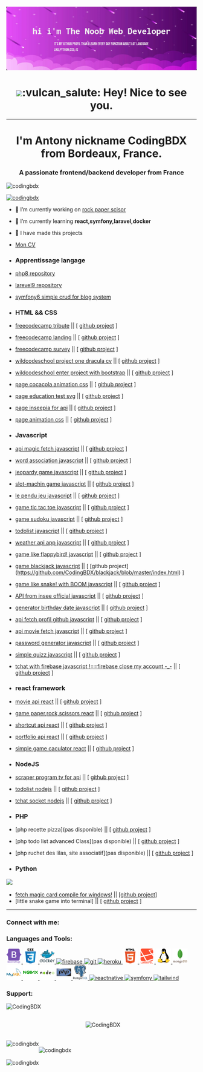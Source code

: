 
<p align="center">
<img width="680px" height="auto"  src="https://raw.githubusercontent.com/CodingBDX/CodingBDX/main/header.jpg" alt="my banner">
                                                                      
<h1 align=center><img src="https://emojis.slackmojis.com/emojis/images/1531849430/4246/blob-sunglasses.gif?1531849430" width="30"/>:vulcan_salute: Hey! Nice to see you.</h1>


<hr>
<h1 align="center">I'm Antony nickname CodingBDX from Bordeaux, France.</h1>
<h3 align="center">A passionate frontend/backend developer from France</h3>

<p align="left"> <img src="https://komarev.com/ghpvc/?username=codingbdx&label=Profile%20views&color=0e75b6&style=flat" alt="codingbdx" /> </p>

<p align="left"> <a href="https://github.com/ryo-ma/github-profile-trophy"><img src="https://github-profile-trophy.vercel.app/?username=codingbdx" alt="codingbdx" /></a> </p>

- 🔭 I’m currently working on [rock paper scisor](http://github.io/ssdf)

- 🌱 I’m currently learning **react,symfony,laravel,docker**

- 👯 I have made this projects 
- [Mon CV](http://htmlpreview.github.io/?https://github.com/CodingBDX/html-css/blob/main/prototype/cv-anto/index.html)
- <h3><red>Apprentissage langage</red></h3>
- [php8 repository](https://github.com/CodingBDX/php8) 
- [larevel9 repository](https://github.com/CodingBDX/laravel-9) 
- [symfony6 simple crud for blog system](https://github.com/CodingBDX/symfony) 
- <h3><red>HTML && CSS</red></h3>
- [freecodecamp tribute](https://tributecodingbdx.herokuapp.com/index.html) || [ [github project](https://github.com/CodingBDX/html-css/tree/main/training/freecodecamp/tribute_page) ]
- [freecodecamp landing](https://landingcodingbdx.herokuapp.com/index.html) || [ [github project](https://github.com/CodingBDX/html-css/tree/main/training/freecodecamp/landing_page) ]
- [freecodecamp survey](https://surveycodingbdx.herokuapp.com/index.html) || [ [github project](https://github.com/CodingBDX/html-css/tree/main/training/freecodecamp/survey_form) ]
- [wildcodeschool project one dracula cv](https://dracula-wild-code-school.herokuapp.com/index.php?lang-fr=) || [ [github project](https://github.com/CodingBDX/project-1-dracula) ]
- [wildcodeschool enter project with bootstrap](https://wildcodeschoolcodingbdx.herokuapp.com/index.html) || [ [github project](https://github.com/CodingBDX/wilcodeschool) ]
- [page cocacola animation css](http://htmlpreview.github.io/?https://github.com/CodingBDX/html-css/blob/main/prototype/cocacola/index.html) || [ [github project](https://github.com/CodingBDX/html-css/tree/main/prototype/education) ]
- [page education test svg](http://htmlpreview.github.io/?https://github.com/CodingBDX/html-css/blob/main/prototype/education/index.html) || [ [github project](https://github.com/CodingBDX/html-css/tree/main/prototype/cocacola) ]
- [page inseepia for api](http://htmlpreview.github.io/?https://github.com/CodingBDX/html-css/blob/main/prototype/fruitopia/index.html) || [ [github project](https://github.com/CodingBDX/html-css/tree/main/prototype/fruitopia) ]
- [page animation css](http://htmlpreview.github.io/?https://github.com/CodingBDX/html-css/blob/main/prototype/urban-fashion/index.html) || [ [github project](https://github.com/CodingBDX/html-css/tree/main/prototype/urban-fashion) ]
- <h3><red>Javascript</red></h3>
- [api magic fetch javascript](https://htmlpreview.github.io/?https://github.com/CodingBDX/javascript/blob/main/prototype/apimagic/index.html) || [ [github project](https://github.com/CodingBDX/javascript/tree/main/prototype/apimagic) ]
- [word association javascript](https://github.com/CodingBDX/javascript-word-association/blob/master/index.html) || [ [github project](https://htmlpreview.github.io/?https://github.com/CodingBDX/javascript-word-association/blob/master/index.html) ]
- [jeopardy game javascript](https://github.com/CodingBDX/geopardy/blob/master/index.html) || [ [github project](https://htmlpreview.github.io/?https://github.com/CodingBDX/geopardy/blob/master/index.html) ]
- [slot-machin game javascript](https://github.com/CodingBDX/slot-machin/blob/master/index.html) || [ [github project](https://htmlpreview.github.io/?https://github.com/CodingBDX/slot-machin/blob/master/index.html) ]
- [le pendu jeu javascript](https://github.com/CodingBDX/jeu_pendu/blob/master/index.html) || [ [github project](https://htmlpreview.github.io/?https://github.com/CodingBDX/jeu_pendu/blob/master/index.html) ]
- [game tic tac toe javascript](https://htmlpreview.github.io/?https://github.com/CodingBDX/javascript/blob/main/prototype/tictactoe/index.html) || [ [github project](https://github.com/CodingBDX/javascript/tree/main/prototype/tictactoe) ]
- [game sudoku javascript](https://htmlpreview.github.io/?https://github.com/CodingBDX/javascript/blob/main/prototype/sudoku/index.html) || [ [github project](https://github.com/CodingBDX/javascript/tree/main/prototype/sudoku) ]
- [todolist javascript](https://codingbdxtodolist.herokuapp.com/index.html) || [ [github project](https://github.com/CodingBDX/javascript/tree/main/prototype/apimagic) ]
- [weather api app javascript](http://htmlpreview.github.io/?https://github.com/CodingBDX/javascript/blob/main/prototype/weather_app/index.html) || [ [github project](https://github.com/CodingBDX/javascript/tree/main/prototype/weather_app) ]
- [game like flappybird! javascript](https://flappycodingbdx.herokuapp.com/index.html) || [ [github project](https://github.com/CodingBDX/javascript/tree/main/prototype/flappy) ]
- [game blackjack javascript](https://htmlpreview.github.io/?https://github.com/CodingBDX/blackjack/blob/master/index.html) || [ [github project] (https://github.com/CodingBDX/blackjack/blob/master/index.html) ]
- [game like snake! with BOOM javascript](https://snakekaboomcodingbdx.herokuapp.com/index.html) || [ [github project](https://github.com/CodingBDX/javascript/tree/main/prototype/snakekaboom) ]
- [API from insee official javascript](https://htmlpreview.github.io/?https://github.com/CodingBDX/javascript/blob/main/prototype/api-insee/index.html) || [ [github project](https://github.com/CodingBDX/javascript/tree/main/prototype/api-insee) ]
- [generator birthday date javascript](https://htmlpreview.github.io/?https://github.com/CodingBDX/javascript/blob/main/prototype/birthday%20random/index.html) || [ [github project](https://github.com/CodingBDX/javascript/tree/main/prototype/birthday%20random) ]
- [api fetch profil github javascript](https://htmlpreview.github.io/?https://github.com/CodingBDX/javascript/blob/main/prototype/github-profil/index.html) || [ [github project](https://github.com/CodingBDX/javascript/tree/main/prototype/github-profil) ]
- [api movie fetch javascript](https://htmlpreview.github.io/?https://github.com/CodingBDX/javascript/blob/main/prototype/movie-app/index.html) || [ [github project](https://github.com/CodingBDX/javascript/tree/main/prototype/movie-app) ]
- [password generator javascript](https://htmlpreview.github.io/?https://github.com/CodingBDX/javascript/blob/main/prototype/password/index.html) || [ [github project](https://github.com/CodingBDX/javascript/tree/main/prototype/password) ]
- [simple quizz javascript](https://htmlpreview.github.io/?https://github.com/CodingBDX/javascript/blob/main/prototype/quizz-ninja/index.html) ||  [ [github project](https://github.com/CodingBDX/javascript/tree/main/prototype/quizz-ninja) ]
- [tchat with firebase javascript !==firebase close my account -_-](https://chat1codingbdx.herokuapp.com/index.html) ||  [ [github project](https://github.com/CodingBDX/javascript/tree/main/prototype/chatroom) ]
- <h3>react framework</h3>

- [movie api react](https://glacial-depths-44568.herokuapp.com) ||  [ [github project](https://github.com/CodingBDX/react-app-movie) ]
- [game paper,rock,scissors react](https://warm-journey-88259.herokuapp.com/) ||  [ [github project](https://github.com/CodingBDX/react-paper-rock) ]
- [shortcut api react](https://warm-ocean-38973.herokuapp.com/) ||  [ [github project](https://github.com/CodingBDX/react-shortcut) ]
- [portfolio api react](https://codingbdx.github.io/react-portfolio) ||  [ [github project](https://github.com/CodingBDX/react-portfolio) ]
- [simple game caculator react](https://reactnumbercodingbdx.herokuapp.com/index.html) ||  [ [github project](https://github.com/CodingBDX/react) ]
- <h3>NodeJS</h3>
- [scraper program tv for api](https://programtv.herokuapp.com/) ||  [ [github project](https://github.com/CodingBDX/nodejs) ]
- [todolist nodejs](https://codingbdx-todo.herokuapp.com/todo) ||  [ [github project](https://github.com/CodingBDX/nodejs-todo) ]
- [tchat socket nodejs](https://codingbdx-nodejs-chat.herokuapp.com/) ||  [ [github project](https://github.com/CodingBDX/nodejs-chat) ]
- <h3>PHP</h3>
- [php recette pizza](pas disponible) ||  [ [github project](https://github.com/CodingBDX/php-add-pizza) ]
- [php todo list advanced Class](pas disponible) ||  [ [github project](https://github.com/CodingBDX/php-todo) ]
- [php ruchet des lilas, site associatif](pas disponible) ||  [ [github project](https://github.com/CodingBDX/php-lerucherdeslilas) ]
- <h3>Python</h3>
[<img src="https://i.ytimg.com/vi/Hc79sDi3f0U/maxresdefault.jpg" width="50%">](https://streamable.com/uodns4 "Now in Android: 55")
- [fetch magic card compile for windows!](https://drive.google.com/file/d/1apnd46hGX5n61KTc3HEa5_ON2HVvxsgP/view?usp=sharing) ||  [[github project](https://github.com/CodingBDX/magic_proxy)]
- [little snake game into terminal] ||  [ [github project](https://github.com/CodingBDX/python/tree/main/prototype/snake) ]
<hr>
<h3 align="left">Connect with me:</h3>
<p align="left">
</p>

<h3 align="left">Languages and Tools:</h3>
<p align="left"> <a href="https://getbootstrap.com" target="_blank" rel="noreferrer"> <img src="https://raw.githubusercontent.com/devicons/devicon/master/icons/bootstrap/bootstrap-plain-wordmark.svg" alt="bootstrap" width="40" height="40"/> </a> <a href="https://www.w3schools.com/css/" target="_blank" rel="noreferrer"> <img src="https://raw.githubusercontent.com/devicons/devicon/master/icons/css3/css3-original-wordmark.svg" alt="css3" width="40" height="40"/> </a> <a href="https://www.docker.com/" target="_blank" rel="noreferrer"> <img src="https://raw.githubusercontent.com/devicons/devicon/master/icons/docker/docker-original-wordmark.svg" alt="docker" width="40" height="40"/> </a> <a href="https://firebase.google.com/" target="_blank" rel="noreferrer"> <img src="https://www.vectorlogo.zone/logos/firebase/firebase-icon.svg" alt="firebase" width="40" height="40"/> </a> <a href="https://git-scm.com/" target="_blank" rel="noreferrer"> <img src="https://www.vectorlogo.zone/logos/git-scm/git-scm-icon.svg" alt="git" width="40" height="40"/> </a> <a href="https://heroku.com" target="_blank" rel="noreferrer"> <img src="https://www.vectorlogo.zone/logos/heroku/heroku-icon.svg" alt="heroku" width="40" height="40"/> </a> <a href="https://www.w3.org/html/" target="_blank" rel="noreferrer"> <img src="https://raw.githubusercontent.com/devicons/devicon/master/icons/html5/html5-original-wordmark.svg" alt="html5" width="40" height="40"/> </a> <a href="https://laravel.com/" target="_blank" rel="noreferrer"> <img src="https://raw.githubusercontent.com/devicons/devicon/master/icons/laravel/laravel-plain-wordmark.svg" alt="laravel" width="40" height="40"/> </a> <a href="https://www.linux.org/" target="_blank" rel="noreferrer"> <img src="https://raw.githubusercontent.com/devicons/devicon/master/icons/linux/linux-original.svg" alt="linux" width="40" height="40"/> </a> <a href="https://www.mongodb.com/" target="_blank" rel="noreferrer"> <img src="https://raw.githubusercontent.com/devicons/devicon/master/icons/mongodb/mongodb-original-wordmark.svg" alt="mongodb" width="40" height="40"/> </a> <a href="https://www.mysql.com/" target="_blank" rel="noreferrer"> <img src="https://raw.githubusercontent.com/devicons/devicon/master/icons/mysql/mysql-original-wordmark.svg" alt="mysql" width="40" height="40"/> </a> <a href="https://www.nginx.com" target="_blank" rel="noreferrer"> <img src="https://raw.githubusercontent.com/devicons/devicon/master/icons/nginx/nginx-original.svg" alt="nginx" width="40" height="40"/> </a> <a href="https://nodejs.org" target="_blank" rel="noreferrer"> <img src="https://raw.githubusercontent.com/devicons/devicon/master/icons/nodejs/nodejs-original-wordmark.svg" alt="nodejs" width="40" height="40"/> </a> <a href="https://www.php.net" target="_blank" rel="noreferrer"> <img src="https://raw.githubusercontent.com/devicons/devicon/master/icons/php/php-original.svg" alt="php" width="40" height="40"/> </a> <a href="https://www.postgresql.org" target="_blank" rel="noreferrer"> <img src="https://raw.githubusercontent.com/devicons/devicon/master/icons/postgresql/postgresql-original-wordmark.svg" alt="postgresql" width="40" height="40"/> </a> <a href="https://reactnative.dev/" target="_blank" rel="noreferrer"> <img src="https://reactnative.dev/img/header_logo.svg" alt="reactnative" width="40" height="40"/> </a> <a href="https://symfony.com" target="_blank" rel="noreferrer"> <img src="https://symfony.com/logos/symfony_black_03.svg" alt="symfony" width="40" height="40"/> </a> <a href="https://tailwindcss.com/" target="_blank" rel="noreferrer"> <img src="https://www.vectorlogo.zone/logos/tailwindcss/tailwindcss-icon.svg" alt="tailwind" width="40" height="40"/> </a> </p>

<h3 align="left">Support:</h3>

<img align="left" src="https://www.codewars.com/users/CodingBDX/badges/large" height="50" width="210" alt="CodingBDX" /></a></p><br><br>
<p><a href="https://www.buymeacoffee.com/CodingBDX"> <img align="left" src="https://cdn.buymeacoffee.com/buttons/v2/default-yellow.png" height="50" width="210" alt="CodingBDX" /></a></p><br><br>

<p><img align="left" src="https://github-readme-stats.vercel.app/api/top-langs?username=codingbdx&show_icons=true&locale=en&layout=compact" alt="codingbdx" /></p>

<p>&nbsp;<img align="center" src="https://github-readme-stats.vercel.app/api?username=codingbdx&show_icons=true&locale=en" alt="codingbdx" /></p>

<p><img align="center" src="https://github-readme-streak-stats.herokuapp.com/?user=codingbdx&" alt="codingbdx" /></p>

